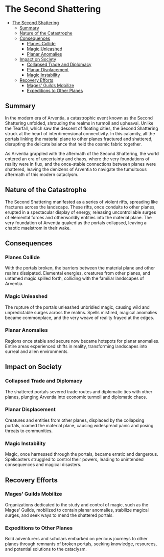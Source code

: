 # The Second Shattering

- [The Second Shattering](#the-second-shattering)
  - [Summary](#summary)
  - [Nature of the Catastrophe](#nature-of-the-catastrophe)
  - [Consequences](#consequences)
    - [Planes Collide](#planes-collide)
    - [Magic Unleashed](#magic-unleashed)
    - [Planar Anomalies](#planar-anomalies)
  - [Impact on Society](#impact-on-society)
    - [Collapsed Trade and Diplomacy](#collapsed-trade-and-diplomacy)
    - [Planar Displacement](#planar-displacement)
    - [Magic Instability](#magic-instability)
  - [Recovery Efforts](#recovery-efforts)
    - [Mages' Guilds Mobilize](#mages-guilds-mobilize)
    - [Expeditions to Other Planes](#expeditions-to-other-planes)


## Summary

In the modern era of Arventia, a catastrophic event known as the Second Shattering unfolded, shrouding the realms in turmoil and upheaval. Unlike the Tearfall, which saw the descent of floating cities, the Second Shattering struck at the heart of interdimensional connectivity. In this calamity, all the portals linking the material plane to other planes fractured and shattered, disrupting the delicate balance that held the cosmic fabric together.

As Arventia grappled with the aftermath of the Second Shattering, the world entered an era of uncertainty and chaos, where the very foundations of reality were in flux, and the once-stable connections between planes were shattered, leaving the denizens of Arventia to navigate the tumultuous aftermath of this modern cataclysm.

## Nature of the Catastrophe
The Second Shattering manifested as a series of violent rifts, spreading like fractures across the landscape. These rifts, once conduits to other planes, erupted in a spectacular display of energy, releasing uncontrollable surges of elemental forces and otherworldly entities into the material plane. The very foundation of Arventia quaked as the portals collapsed, leaving a chaotic maelstrom in their wake.

## Consequences

### Planes Collide
With the portals broken, the barriers between the material plane and other realms dissipated. Elemental energies, creatures from other planes, and untamed magic spilled forth, colliding with the familiar landscapes of Arventia.

### Magic Unleashed
The rupture of the portals unleashed unbridled magic, causing wild and unpredictable surges across the realms. Spells misfired, magical anomalies became commonplace, and the very weave of reality frayed at the edges.

### Planar Anomalies 
Regions once stable and secure now became hotspots for planar anomalies. Entire areas experienced shifts in reality, transforming landscapes into surreal and alien environments.

## Impact on Society

### Collapsed Trade and Diplomacy
The shattered portals severed trade routes and diplomatic ties with other planes, plunging Arventia into economic turmoil and diplomatic chaos.

### Planar Displacement
Creatures and entities from other planes, displaced by the collapsing portals, roamed the material plane, causing widespread panic and posing threats to communities.

### Magic Instability
Magic, once harnessed through the portals, became erratic and dangerous. Spellcasters struggled to control their powers, leading to unintended consequences and magical disasters.

## Recovery Efforts

### Mages' Guilds Mobilize
Organizations dedicated to the study and control of magic, such as the Mages' Guilds, mobilized to contain planar anomalies, stabilize magical surges, and seek ways to mend the shattered portals.

### Expeditions to Other Planes
Bold adventurers and scholars embarked on perilous journeys to other planes through remnants of broken portals, seeking knowledge, resources, and potential solutions to the cataclysm.
